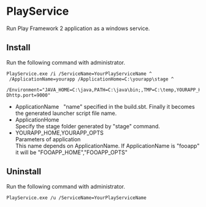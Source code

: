 # PlayService
Run Play Framework 2 application as a windows service.

## Install

Run the following command with administrator. 

```
PlayService.exe /i /ServiceName=YourPlayServiceName ^
 /ApplicationName=yourapp /ApplicationHome=C:\yourapp\stage ^
 /Environment="JAVA_HOME=C:\java,PATH=C:\java\bin;,TMP=C:\temp,YOURAPP_HOME=C:\yourapp\stage,YOURAPP_OPTS=-Dhttp.port=9000" 
```

* ApplicationName  
"name" specified in the build.sbt. Finally it becomes the generated launcher script file name.
* ApplicationHome  
Specify the stage folder generated by "stage" command.
* YOURAPP_HOME,YOURAPP_OPTS  
Parameters of application  
This name depends on ApplicationName.
If ApplicationName is "fooapp" it will be "FOOAPP_HOME","FOOAPP_OPTS"

## Uninstall

Run the following command with administrator. 

```
PlayService.exe /u /ServiceName=YourPlayServiceName
```
